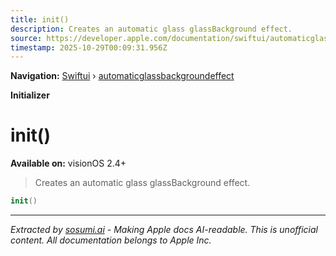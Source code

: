 ```yaml
---
title: init()
description: Creates an automatic glass glassBackground effect.
source: https://developer.apple.com/documentation/swiftui/automaticglassbackgroundeffect/init()
timestamp: 2025-10-29T00:09:31.956Z
---
```


**Navigation:** [Swiftui](/documentation/swiftui) › [automaticglassbackgroundeffect](/documentation/swiftui/automaticglassbackgroundeffect)

**Initializer**

# init()

**Available on:** visionOS 2.4+

> Creates an automatic glass glassBackground effect.

```swift
init()
```

---

*Extracted by [sosumi.ai](https://sosumi.ai) - Making Apple docs AI-readable.*
*This is unofficial content. All documentation belongs to Apple Inc.*
